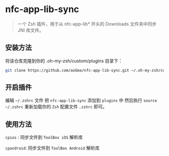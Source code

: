 # nfc-app-lib-sync

> 一个 Zsh 插件，用于从 nfc-app-lib* 开头的 Downloads 文件夹中同步 JNI 库文件。

## 安装方法

将该仓库克隆到你的 .oh-my-zsh/custom/plugins 目录下：

```bash
git clone https://github.com/aoGma/nfc-app-lib-sync.git ~/.oh-my-zsh/custom/plugins/nfc-app-lib-sync
```

## 开启插件

编辑 `~/.zshrc` 文件
把 `nfc-app-lib-sync` 添加到 `plugins` 中 然后执行 `source ~/.zshrc` 重新加载你的 `Zsh` 配置文件 `.zshrc` 即可。

## 使用方法

`cpios` : 同步文件到 `ToolBox iOS` 解析库

`cpandroid`: 同步文件到 `ToolBox Android` 解析库

